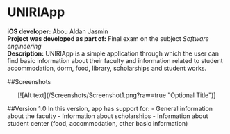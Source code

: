# UNIRIApp

<b>iOS developer:</b> Abou Aldan Jasmin <br>
<b>Project was developed as part of:</b> Final exam on the subject <i>Software engineering</i><br>
<b>Description:</b> UNIRIApp is a simple application through which the user can find basic information about their faculty and information related to student accommodation, dorm, food, library, scholarships and student works.

##Screenshots
<p align="center">
[![Alt text](/Screenshots/Screenshot1.png?raw=true "Optional Title")]
</p>
##Version 1.0
In this version, app has support for:
- General information about the faculty
- Information about scholarships
- Information about student center (food, accommodation, other basic information)
